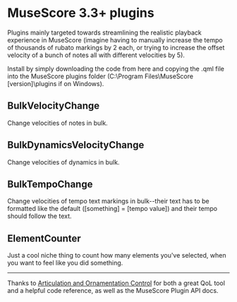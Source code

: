 # MuseScore 3.3+ plugins

Plugins mainly targeted towards streamlining the realistic playback experience in MuseScore (imagine having to manually increase the tempo of thousands of rubato markings by 2 each, or trying to increase the offset velocity of a bunch of notes all with different velocities by 5).

Install by simply downloading the code from here and copying the .qml file into the MuseScore plugins folder (C:\Program Files\MuseScore [version]\plugins if on Windows).

## BulkVelocityChange
Change velocities of notes in bulk.

## BulkDynamicsVelocityChange
Change velocities of dynamics in bulk.

## BulkTempoChange
Change velocities of tempo text markings in bulk--their text has to be formatted like the default ([something] = [tempo value]) and their tempo should follow the text.

## ElementCounter
Just a cool niche thing to count how many elements you've selected, when you want to feel like you did something.

---

Thanks to [Articulation and Ornamentation Control](https://github.com/BernardGreenberg/MuseScorePlugins) for both a great QoL tool and a helpful code reference, as well as the MuseScore Plugin API docs.
